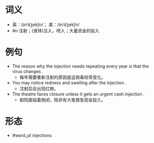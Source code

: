 # 词义
- 英：/ɪnˈdʒekʃn/； 美：/ɪnˈdʒekʃn/
- #n 注射；(液体)注入，喷入；大量资金的投入
# 例句
- The reason why the injection needs repeating every year is that the virus changes .
	- 每年需要重新注射的原因是这病毒经常变化。
- You may notice redness and swelling after the injection .
	- 注射后会出现红肿。
- The theatre faces closure unless it gets an urgent cash injection .
	- 剧院面临着倒闭，除非有大笔救急现金投入。
# 形态
- #word_pl injections
